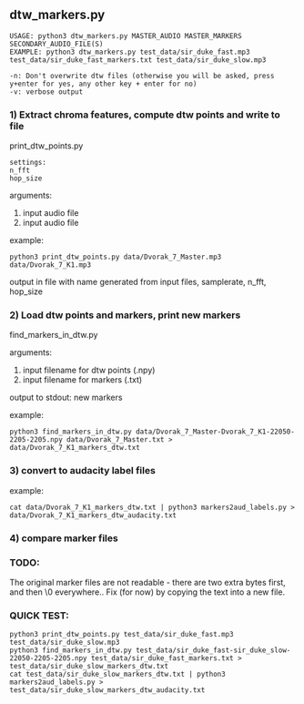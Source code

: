 ## dtw_markers.py

```
USAGE: python3 dtw_markers.py MASTER_AUDIO MASTER_MARKERS SECONDARY_AUDIO_FILE(S)
EXAMPLE: python3 dtw_markers.py test_data/sir_duke_fast.mp3 test_data/sir_duke_fast_markers.txt test_data/sir_duke_slow.mp3
```

```
-n: Don't overwrite dtw files (otherwise you will be asked, press y+enter for yes, any other key + enter for no)
-v: verbose output
```








### 1) Extract chroma features, compute dtw points and write to file

print_dtw_points.py

```
settings:
n_fft
hop_size
```

arguments:

1. input audio file
2. input audio file


example:

`python3 print_dtw_points.py data/Dvorak_7_Master.mp3 data/Dvorak_7_K1.mp3 `

output in file with name generated from input files, samplerate, n_fft, hop_size


### 2) Load dtw points and markers, print new markers

find_markers_in_dtw.py

arguments:

1. input filename for dtw points (.npy)
2. input filename for markers (.txt)

output to stdout: new markers

example:

`python3 find_markers_in_dtw.py data/Dvorak_7_Master-Dvorak_7_K1-22050-2205-2205.npy data/Dvorak_7_Master.txt > data/Dvorak_7_K1_markers_dtw.txt`

### 3) convert to audacity label files

example:

`cat data/Dvorak_7_K1_markers_dtw.txt | python3 markers2aud_labels.py > data/Dvorak_7_K1_markers_dtw_audacity.txt`

### 4) compare marker files


### TODO:
The original marker files are not readable - there are two extra bytes first, and then \0 everywhere..
Fix (for now) by copying the text into a new file.


### QUICK TEST:
```
python3 print_dtw_points.py test_data/sir_duke_fast.mp3 test_data/sir_duke_slow.mp3
python3 find_markers_in_dtw.py test_data/sir_duke_fast-sir_duke_slow-22050-2205-2205.npy test_data/sir_duke_fast_markers.txt > test_data/sir_duke_slow_markers_dtw.txt
cat test_data/sir_duke_slow_markers_dtw.txt | python3 markers2aud_labels.py > test_data/sir_duke_slow_markers_dtw_audacity.txt
```
